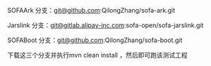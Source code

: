 SOFAArk 分支：git@github.com:QilongZhang/sofa-ark.git

Jarslink 分支：git@gitlab.alipay-inc.com:sofa-open/sofa-jarslink.git

SOFABoot 分支：git@github.com:QilongZhang/sofa-boot.git

下载这三个分支并执行mvn clean install ，然后即可跑该测试工程